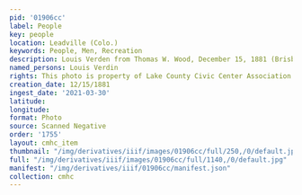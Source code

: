 ```yaml
---
pid: '01906cc'
label: People
key: people
location: Leadville (Colo.)
keywords: People, Men, Recreation
description: Louis Verden from Thomas W. Wood, December 15, 1881 (Brisbois photo)
named_persons: Louis Verdin
rights: This photo is property of Lake County Civic Center Association.
creation_date: 12/15/1881
ingest_date: '2021-03-30'
latitude: 
longitude: 
format: Photo
source: Scanned Negative
order: '1755'
layout: cmhc_item
thumbnail: "/img/derivatives/iiif/images/01906cc/full/250,/0/default.jpg"
full: "/img/derivatives/iiif/images/01906cc/full/1140,/0/default.jpg"
manifest: "/img/derivatives/iiif/01906cc/manifest.json"
collection: cmhc
---
```

